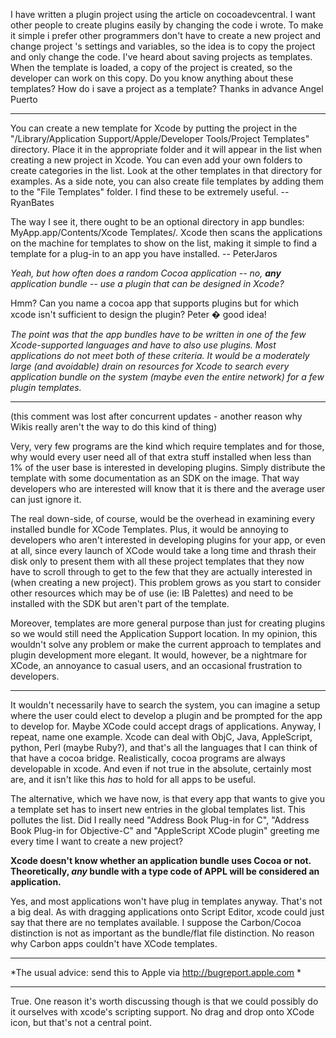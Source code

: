  

I have written a plugin project using the article on cocoadevcentral. I want other people to create plugins easily by changing the code i wrote. To make it simple i prefer other programmers don't have to create a new project and change project 's settings and variables, so the idea is to copy the project and only change the code. I've heard about saving projects as templates. When the template is loaded, a copy of the project is created, so the developer can work on this copy. Do you know anything about these templates? How do i save a project as a template?
Thanks in advance
     Angel Puerto

----

You can create a new template for Xcode by putting the project in the "/Library/Application Support/Apple/Developer Tools/Project Templates" directory. Place it in the appropriate folder and it will appear in the list when creating a new project in Xcode. You can even add your own folders to create categories in the list. Look at the other templates in that directory for examples. As a side note, you can also create file templates by adding them to the "File Templates" folder. I find these to be extremely useful. -- RyanBates

The way I see it, there ought to be an optional directory in app bundles: MyApp.app/Contents/Xcode Templates/.  Xcode then scans the applications on the machine for templates to show on the list, making it simple to find a template for a plug-in to an app you have installed.  -- PeterJaros

*Yeah, but how often does a random Cocoa application -- no, **any** application bundle -- use a plugin that can be designed in Xcode?*

Hmm?  Can you name a cocoa app that supports plugins but for which xcode isn't sufficient to design the plugin?  Peter � good idea!

*The point was that the app bundles have to be written in one of the few Xcode-supported languages and have to also use plugins. Most applications do not meet both of these criteria. It would be a moderately large (and avoidable) drain on resources for Xcode to search every application bundle on the system (maybe even the entire network) for a few plugin templates.*

----

(this comment was lost after concurrent updates - another reason why Wikis really aren't the way to do this kind of thing)

Very, very few programs are the kind which require templates and for those, why would every user need all of that extra stuff installed when less than 1% of the user base is interested in developing plugins. Simply distribute the template with some documentation as an SDK on the image. That way developers who are interested will know that it is there and the average user can just ignore it.

The real down-side, of course, would be the overhead in examining every installed bundle for XCode Templates. Plus, it would be annoying to developers who aren't interested in developing plugins for your app, or even at all, since every launch of XCode would take a long time and thrash their disk only to present them with all these project templates that they now have to scroll through to get to the few that they are actually interested in (when creating a new project). This problem grows as you start to consider other resources which may be of use (ie: IB Palettes) and need to be installed with the SDK but aren't part of the template.

Moreover, templates are more general purpose than just for creating plugins so we would still need the Application Support location. In my opinion, this wouldn't solve any problem or make the current approach to templates and plugin development more elegant. It would, however, be a nightmare for XCode, an annoyance to casual users, and an occasional frustration to developers.

----

It wouldn't necessarily have to search the system, you can imagine a setup where the user could elect to develop a plugin and be prompted for the app to develop for.  Maybe XCode could accept drags of applications.  Anyway, I repeat, name one example.  Xcode can deal with ObjC, Java, AppleScript, python, Perl (maybe Ruby?), and that's all the languages that I can think of that have a cocoa bridge.  Realistically, cocoa programs are always developable in xcode.  And even if not true in the absolute, certainly most are, and it isn't like this *has* to hold for all apps to be useful.

The alternative, which we have now, is that every app that wants to give you a template set has to insert new entries in the global templates list.  This pollutes the list.  Did I really need "Address Book Plug-in for C", "Address Book Plug-in for Objective-C" and "AppleScript XCode plugin" greeting me every time I want to create a new project?  

**Xcode doesn't know whether an application bundle uses Cocoa or not. Theoretically, *any* bundle with a type code of APPL will be considered an application.**

Yes, and most applications won't have plug in templates anyway.  That's not a big deal.  As with dragging applications onto Script Editor, xcode could just say that there are no templates available.  I suppose the Carbon/Cocoa distinction is not as important as the bundle/flat file distinction.  No reason why Carbon apps couldn't have XCode templates.

----

*The usual advice: send this to Apple via http://bugreport.apple.com
*

----

True.  One reason it's worth discussing though is that we could possibly do it ourselves with xcode's scripting support.  No drag and drop onto XCode icon, but that's not a central point.
